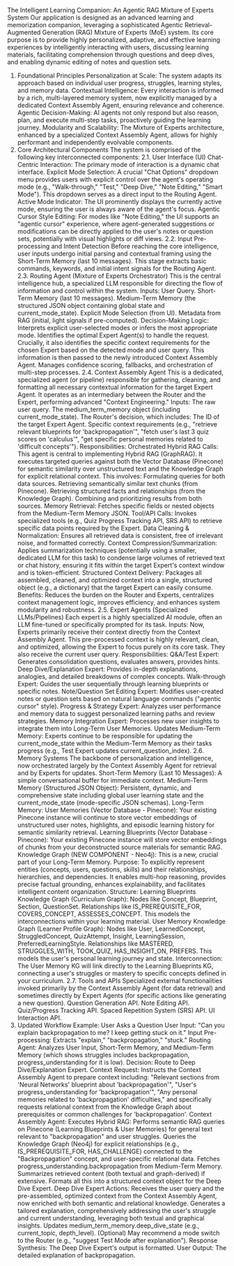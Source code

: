 The Intelligent Learning Companion: An Agentic RAG Mixture of Experts System
Our application is designed as an advanced learning and memorization companion, leveraging a sophisticated Agentic Retrieval-Augmented Generation (RAG) Mixture of Experts (MoE) system. Its core purpose is to provide highly personalized, adaptive, and effective learning experiences by intelligently interacting with users, discussing learning materials, facilitating comprehension through questions and deep dives, and enabling dynamic editing of notes and question sets.
1. Foundational Principles
Personalization at Scale: The system adapts its approach based on individual user progress, struggles, learning styles, and memory data.
Contextual Intelligence: Every interaction is informed by a rich, multi-layered memory system, now explicitly managed by a dedicated Context Assembly Agent, ensuring relevance and coherence.
Agentic Decision-Making: AI agents not only respond but also reason, plan, and execute multi-step tasks, proactively guiding the learning journey.
Modularity and Scalability: The Mixture of Experts architecture, enhanced by a specialized Context Assembly Agent, allows for highly performant and independently evolvable components.
2. Core Architectural Components
The system is comprised of the following key interconnected components:
2.1. User Interface (UI)
Chat-Centric Interaction: The primary mode of interaction is a dynamic chat interface.
Explicit Mode Selection: A crucial "Chat Options" dropdown menu provides users with explicit control over the agent's operating mode (e.g., "Walk-through," "Test," "Deep Dive," "Note Editing," "Smart Mode"). This dropdown serves as a direct input to the Routing Agent.
Active Mode Indicator: The UI prominently displays the currently active mode, ensuring the user is always aware of the agent's focus.
Agentic Cursor Style Editing: For modes like "Note Editing," the UI supports an "agentic cursor" experience, where agent-generated suggestions or modifications can be directly applied to the user's notes or question sets, potentially with visual highlights or diff views.
2.2. Input Pre-processing and Intent Detection
Before reaching the core intelligence, user inputs undergo initial parsing and contextual framing using the Short-Term Memory (last 10 messages). This stage extracts basic commands, keywords, and initial intent signals for the Routing Agent.
2.3. Routing Agent (Mixture of Experts Orchestrator)
This is the central intelligence hub, a specialized LLM responsible for directing the flow of information and control within the system.
Inputs:
User Query.
Short-Term Memory (last 10 messages).
Medium-Term Memory (the structured JSON object containing global state and current_mode_state).
Explicit Mode Selection (from UI).
Metadata from RAG (initial, light signals if pre-computed).
Decision-Making Logic:
Interprets explicit user-selected modes or infers the most appropriate mode.
Identifies the optimal Expert Agent(s) to handle the request.
Crucially, it also identifies the specific context requirements for the chosen Expert based on the detected mode and user query. This information is then passed to the newly introduced Context Assembly Agent.
Manages confidence scoring, fallbacks, and orchestration of multi-step processes.
2.4. Context Assembly Agent
This is a dedicated, specialized agent (or pipeline) responsible for gathering, cleaning, and formatting all necessary contextual information for the target Expert Agent. It operates as an intermediary between the Router and the Expert, performing advanced "Context Engineering."
Inputs:
The raw user query.
The medium_term_memory object (including current_mode_state).
The Router's decision, which includes:
The ID of the target Expert Agent.
Specific context requirements (e.g., "retrieve relevant blueprints for 'backpropagation'", "fetch user's last 3 quiz scores on 'calculus'", "get specific personal memories related to 'difficult concepts'").
Responsibilities:
Orchestrated Hybrid RAG Calls: This agent is central to implementing Hybrid RAG (GraphRAG). It executes targeted queries against both the Vector Database (Pinecone) for semantic similarity over unstructured text and the Knowledge Graph for explicit relational context. This involves:
Formulating queries for both data sources.
Retrieving semantically similar text chunks (from Pinecone).
Retrieving structured facts and relationships (from the Knowledge Graph).
Combining and prioritizing results from both sources.
Memory Retrieval: Fetches specific fields or nested objects from the Medium-Term Memory JSON.
Tool/API Calls: Invokes specialized tools (e.g., Quiz Progress Tracking API, SRS API) to retrieve specific data points required by the Expert.
Data Cleaning & Normalization: Ensures all retrieved data is consistent, free of irrelevant noise, and formatted correctly.
Context Compression/Summarization: Applies summarization techniques (potentially using a smaller, dedicated LLM for this task) to condense large volumes of retrieved text or chat history, ensuring it fits within the target Expert's context window and is token-efficient.
Structured Context Delivery: Packages all assembled, cleaned, and optimized context into a single, structured object (e.g., a dictionary) that the target Expert can easily consume.
Benefits: Reduces the burden on the Router and Experts, centralizes context management logic, improves efficiency, and enhances system modularity and robustness.
2.5. Expert Agents (Specialized LLMs/Pipelines)
Each expert is a highly specialized AI module, often an LLM fine-tuned or specifically prompted for its task.
Inputs: Now, Experts primarily receive their context directly from the Context Assembly Agent. This pre-processed context is highly relevant, clean, and optimized, allowing the Expert to focus purely on its core task. They also receive the current user query.
Responsibilities:
Q&A/Test Expert: Generates consolidation questions, evaluates answers, provides hints.
Deep Dive/Explanation Expert: Provides in-depth explanations, analogies, and detailed breakdowns of complex concepts.
Walk-through Expert: Guides the user sequentially through learning blueprints or specific notes.
Note/Question Set Editing Expert: Modifies user-created notes or question sets based on natural language commands ("agentic cursor" style).
Progress & Strategy Expert: Analyzes user performance and memory data to suggest personalized learning paths and review strategies.
Memory Integration Expert: Processes new user insights to integrate them into Long-Term User Memories.
Updates Medium-Term Memory: Experts continue to be responsible for updating the current_mode_state within the Medium-Term Memory as their tasks progress (e.g., Test Expert updates current_question_index).
2.6. Memory Systems
The backbone of personalization and intelligence, now orchestrated largely by the Context Assembly Agent for retrieval and by Experts for updates.
Short-Term Memory (Last 10 Messages): A simple conversational buffer for immediate context.
Medium-Term Memory (Structured JSON Object): Persistent, dynamic, and comprehensive state including global user learning state and the current_mode_state (mode-specific JSON schemas).
Long-Term Memory:
User Memories (Vector Database - Pinecone): Your existing Pinecone instance will continue to store vector embeddings of unstructured user notes, highlights, and episodic learning history for semantic similarity retrieval.
Learning Blueprints (Vector Database - Pinecone): Your existing Pinecone instance will store vector embeddings of chunks from your deconstructed source materials for semantic RAG.
Knowledge Graph (NEW COMPONENT - Neo4j): This is a new, crucial part of your Long-Term Memory.
Purpose: To explicitly represent entities (concepts, users, questions, skills) and their relationships, hierarchies, and dependencies. It enables multi-hop reasoning, provides precise factual grounding, enhances explainability, and facilitates intelligent content organization.
Structure:
Learning Blueprints Knowledge Graph (Curriculum Graph): Nodes like Concept, Blueprint, Section, QuestionSet. Relationships like IS_PREREQUISITE_FOR, COVERS_CONCEPT, ASSESSES_CONCEPT. This models the interconnections within your learning material.
User Memory Knowledge Graph (Learner Profile Graph): Nodes like User, LearnedConcept, StruggledConcept, QuizAttempt, Insight, LearningSession, PreferredLearningStyle. Relationships like MASTERED, STRUGGLES_WITH, TOOK_QUIZ, HAS_INSIGHT_ON, PREFERS. This models the user's personal learning journey and state.
Interconnection: The User Memory KG will link directly to the Learning Blueprints KG, connecting a user's struggles or mastery to specific concepts defined in your curriculum.
2.7. Tools and APIs
Specialized external functionalities invoked primarily by the Context Assembly Agent (for data retrieval) and sometimes directly by Expert Agents (for specific actions like generating a new question).
Question Generation API.
Note Editing API.
Quiz/Progress Tracking API.
Spaced Repetition System (SRS) API.
UI Interaction API.
3. Updated Workflow Example: User Asks a Question
User Input: "Can you explain backpropagation to me? I keep getting stuck on it."
Input Pre-processing: Extracts "explain," "backpropagation," "stuck."
Routing Agent:
Analyzes User Input, Short-Term Memory, and Medium-Term Memory (which shows struggles includes backpropagation, progress_understanding for it is low).
Decision: Route to Deep Dive/Explanation Expert.
Context Request: Instructs the Context Assembly Agent to prepare context including: "Relevant sections from 'Neural Networks' blueprint about 'backpropagation'", "User's progress_understanding for 'backpropagation'", "Any personal memories related to 'backpropagation' difficulties," and specifically requests relational context from the Knowledge Graph about prerequisites or common challenges for 'backpropagation'.
Context Assembly Agent:
Executes Hybrid RAG:
Performs semantic RAG queries on Pinecone (Learning Blueprints & User Memories) for general text relevant to "backpropagation" and user struggles.
Queries the Knowledge Graph (Neo4j) for explicit relationships (e.g., IS_PREREQUISITE_FOR, HAS_CHALLENGE) connected to the "Backpropagation" concept, and user-specific relational data.
Fetches progress_understanding.backpropagation from Medium-Term Memory.
Summarizes retrieved content (both textual and graph-derived) if extensive.
Formats all this into a structured context object for the Deep Dive Expert.
Deep Dive Expert Actions:
Receives the user query and the pre-assembled, optimized context from the Context Assembly Agent, now enriched with both semantic and relational knowledge.
Generates a tailored explanation, comprehensively addressing the user's struggle and current understanding, leveraging both textual and graphical insights.
Updates medium_term_memory.deep_dive_state (e.g., current_topic, depth_level).
(Optional) May recommend a mode switch to the Router (e.g., "suggest Test Mode after explanation").
Response Synthesis: The Deep Dive Expert's output is formatted.
User Output: The detailed explanation of backpropagation.